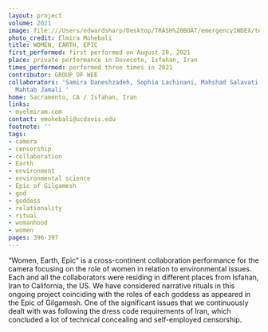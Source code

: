```yaml
---
layout: project
volume: 2021
image: file:///Users/edwardsharp/Desktop/TRASH%20BOAT/emergencyINDEX/ten_plus/guts/Links/1665381572332_Mohebali_WEE_4.tif
photo_credit: Elmira Mohebali
title: WOMEN, EARTH, EPIC
first_performed: first performed on August 20, 2021
place: private performance in Dovecote, Isfahan, Iran
times_performed: performed three times in 2021
contributor: GROUP OF WEE
collaborators: 'Samira Daneshzadeh, Sophia Lachinani, Mahshad Salavati, Fatemeh Khosravani,
  Mahtab Jamali '
home: Sacramento, CA / Isfahan, Iran
links:
- myelmiram.com
contact: emohebali@ucdavis.edu
footnote: ''
tags:
- camera
- censorship
- collaboration
- Earth
- environment
- environmental science
- Epic of Gilgamesh
- god
- goddess
- relationality
- ritual
- womanhood
- women
pages: 396-397
---
```


“Women, Earth, Epic” is a cross-continent collaboration performance for the camera focusing on the role of women in relation to environmental issues. Each and all the collaborators were residing in different places from Isfahan, Iran to California, the US. We have considered narrative rituals in this ongoing project coinciding with the roles of each goddess as appeared in the Epic of Gilgamesh. One of the significant issues that we continuously dealt with was following the dress code requirements of Iran, which concluded a lot of technical concealing and self-employed censorship.